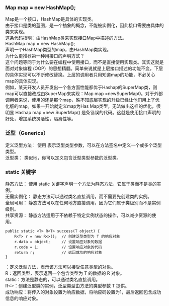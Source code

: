 ### Map map = new HashMap();
Map是一个接口，HashMap是具体的实现类。   
由于接口是类的蓝图，是一个抽象的概念，不能被实例化，因此接口需要由具体的类来实现。    
这条代码指明：由HashMap类来实现接口Map中描述的方法。   
HashMap map = new HashMap();    
声明一个HashMap类型的map，由HashMap类实现。   
为什么更推荐第一种用接口的声明方式？   
这个问题等同于为什么要在编程中使用接口，而不是直接使用实现类。其实这就是面对对象编程 (OOP）的思想精髓。简单来说就是上层接口描述的功能不变，下层的具体实现可以不断修改替换。上层的调用者只用知道map的功能，不必关心map的具体实现。     
例如，某天开发人员开发出一个各方面性能都优于Hashap的SuperMap类，则map可以直接改成由SuperMap来实现：Map map =newSuperMap0。对于外部调用者来说，使用的还是那个map，殊不知底层实现的升级已经让他们用上了优化版的map。如果一开始就定义map为Has Map类型，无法做出这样的优化，很明显 Hashap map =new SuperMap() 是条错误的代码。这就是使用接口声明的好处，增加系统灵活性，隔离性等。      

### 泛型（Generics）    
定义泛型方法： 使用 <T> 表示泛型类型参数，可以在方法签名中定义一个或多个泛型类型。    
泛型类： 类似地，你可以定义包含泛型类型参数的泛型类。      

### static 关键字    
静态方法： 使用 static 关键字声明一个方法为静态方法，它属于类而不是类的实例。   
无需实例化： 静态方法可以通过类名直接调用，而不需要先创建类的实例。   
全局可用： 静态方法可以在任何地方直接调用，因为它们属于类级别而不是实例级别。   
共享资源： 静态方法适用于不依赖于特定实例状态的操作，可以减少资源的使用。   

```code
public static <T> R<T> success(T object) {
    R<T> r = new R<>();  // 创建泛型类型为 T 的响应对象
    r.data = object;     // 设置响应对象的数据
    r.code = 1;          // 设置响应对象的代码
    return r;            // 返回成功的响应对象
}
```
<T>：定义泛型方法，表示该方法可以接受任意类型的对象。    
R<T>：返回类型，表示返回一个包含类型为 T 的数据的 R 对象。    
static：方法是静态的，可以通过类名直接调用。   
R<>：创建泛型类的实例，泛型类型由方法的类型参数 T 提供。   
成功响应：将传入的对象设置为响应数据，将响应码设置为1，最后返回包含成功信息的响应对象。  
